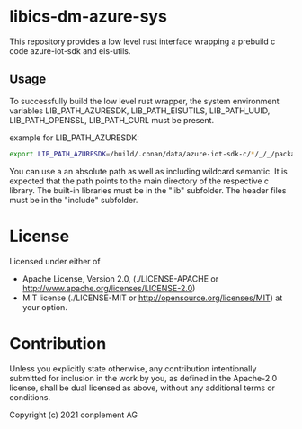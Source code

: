 # libics-dm-azure-sys

This repository provides a low level rust interface wrapping a prebuild c code azure-iot-sdk and eis-utils.

## Usage

To successfully build the low level rust wrapper, the system environment variables
LIB_PATH_AZURESDK, LIB_PATH_EISUTILS, LIB_PATH_UUID, LIB_PATH_OPENSSL, LIB_PATH_CURL
must be present.

example for LIB_PATH_AZURESDK:

```sh
export LIB_PATH_AZURESDK=/build/.conan/data/azure-iot-sdk-c/*/_/_/package/*
```

You can use a an absolute path as well as including wildcard semantic.
It is expected that the path points to the main directory of the respective c library.
The built-in libraries must be in the "lib" subfolder.
The header files must be in the "include" subfolder.

# License

Licensed under either of
* Apache License, Version 2.0, (./LICENSE-APACHE or <http://www.apache.org/licenses/LICENSE-2.0>)
* MIT license (./LICENSE-MIT or <http://opensource.org/licenses/MIT>)
at your option.

# Contribution

Unless you explicitly state otherwise, any contribution intentionally
submitted for inclusion in the work by you, as defined in the Apache-2.0
license, shall be dual licensed as above, without any additional terms or
conditions.

Copyright (c) 2021 conplement AG